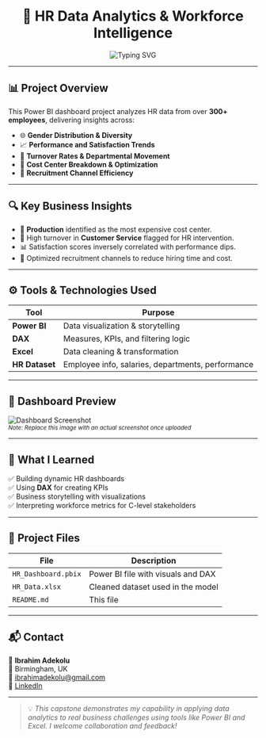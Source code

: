 <h1 align="center">
  🚀 HR Data Analytics & Workforce Intelligence
</h1>

<p align="center">
  <img src="https://readme-typing-svg.herokuapp.com?font=Fira+Code&size=22&duration=4000&pause=1000&center=true&vCenter=true&width=435&lines=Capstone+Project+by+Ibrahim+Adekolu;Power+BI+%7C+DAX+%7C+HR+Insights;Turnover+%7C+Recruitment+%7C+Cost+Center+Analytics" alt="Typing SVG" />
</p>

---

## 📊 Project Overview

This Power BI dashboard project analyzes HR data from over **300+ employees**, delivering insights across:

- 🌐 **Gender Distribution & Diversity**
- 📈 **Performance and Satisfaction Trends**
- 🔄 **Turnover Rates & Departmental Movement**
- 🧠 **Cost Center Breakdown & Optimization**
- 🧲 **Recruitment Channel Efficiency**

---

## 🔍 Key Business Insights

- 🏢 **Production** identified as the most expensive cost center.
- 🔁 High turnover in **Customer Service** flagged for HR intervention.
- 📊 Satisfaction scores inversely correlated with performance dips.
- 🎯 Optimized recruitment channels to reduce hiring time and cost.

---

## ⚙️ Tools & Technologies Used

| Tool        | Purpose                          |
|-------------|----------------------------------|
| **Power BI**    | Data visualization & storytelling |
| **DAX**         | Measures, KPIs, and filtering logic |
| **Excel**       | Data cleaning & transformation    |
| **HR Dataset**  | Employee info, salaries, departments, performance |

---

## 📸 Dashboard Preview

![Dashboard Screenshot](https://your-screenshot-link.com)  
<sup><i>*Note: Replace this image with an actual screenshot once uploaded*</i></sup>

---

## 🧠 What I Learned

✅ Building dynamic HR dashboards  
✅ Using **DAX** for creating KPIs  
✅ Business storytelling with visualizations  
✅ Interpreting workforce metrics for C-level stakeholders  

---

## 📎 Project Files

| File                  | Description                         |
|-----------------------|-------------------------------------|
| `HR_Dashboard.pbix`   | Power BI file with visuals and DAX  |
| `HR_Data.xlsx`        | Cleaned dataset used in the model   |
| `README.md`           | This file                           |

---

## 📬 Contact

📧 **Ibrahim Adekolu**  
📍 Birmingham, UK  
📨 [ibrahimadekolu@gmail.com](mailto:ibrahimadekolu@gmail.com)  
🔗 [LinkedIn](https://linkedin.com/in/yourprofile)

---

> 💡 *This capstone demonstrates my capability in applying data analytics to real business challenges using tools like Power BI and Excel. I welcome collaboration and feedback!*

